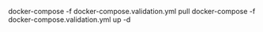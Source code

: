 docker-compose -f docker-compose.validation.yml pull 
docker-compose -f docker-compose.validation.yml up -d 
